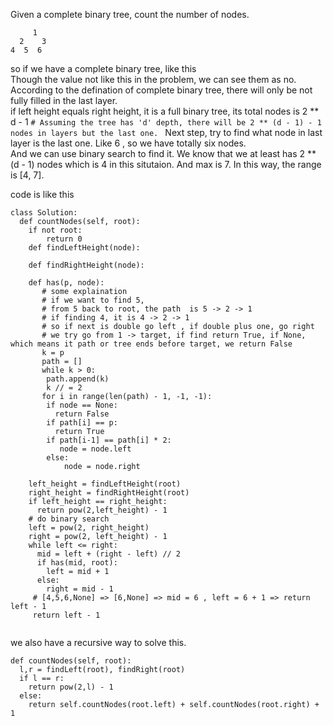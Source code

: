 Given a complete binary tree, count the number of nodes.

```
     1
  2    3
4  5  6  
```
so if we have a complete binary tree, like this  
Though the value not like this in the problem, we can see them as no.
According to the defination of complete binary tree, there will only be not fully filled in the last layer.  
if left height equals right height, it is a full binary tree, its total nodes is 2 ** d - 1
```# Assuming the tree has 'd' depth, there will be 2 ** (d - 1) - 1 nodes in layers but the last one. ``` 
Next step, try to find what node in last layer is the last one.  Like 6 , so we have totally six nodes.  
And we can use binary search to find it. We know that we at least has 2 ** (d - 1) nodes which is 4 in this situtaion. 
And max is 7. In this way, the range is [4, 7].

code is like this
```
class Solution:
  def countNodes(self, root):
    if not root:
        return 0
    def findLeftHeight(node):
    
    def findRightHeight(node):
    
    def has(p, node):
       # some explaination
       # if we want to find 5,
       # from 5 back to root, the path  is 5 -> 2 -> 1
       # if finding 4, it is 4 -> 2 -> 1
       # so if next is double go left , if double plus one, go right
       # we try go from 1 -> target, if find return True, if None, which means it path or tree ends before target, we return False
       k = p
       path = []
       while k > 0:
        path.append(k)
        k // = 2
       for i in range(len(path) - 1, -1, -1):
        if node == None: 
          return False
        if path[i] == p:
          return True
        if path[i-1] == path[i] * 2:
           node = node.left
        else:
            node = node.right
            
    left_height = findLeftHeight(root)
    right_height = findRightHeight(root)
    if left_height == right_height:
      return pow(2,left_height) - 1
    # do binary search
    left = pow(2, right_height) 
    right = pow(2, left_height) - 1
    while left <= right:
      mid = left + (right - left) // 2
      if has(mid, root):
        left = mid + 1
      else:
        right = mid - 1
     # [4,5,6,None] => [6,None] => mid = 6 , left = 6 + 1 => return left - 1
     return left - 1
     
```

we also have a recursive way to solve this.

```
def countNodes(self, root):
  l,r = findLeft(root), findRight(root)
  if l == r:
    return pow(2,l) - 1
  else:
    return self.countNodes(root.left) + self.countNodes(root.right) + 1
```
